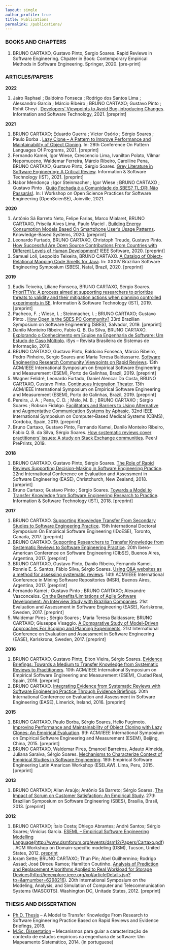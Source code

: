```yaml
---
layout: single
author_profile: true
title: Publications
permalink: /publications/
---
```


### BOOKS AND CHAPTERS
1. BRUNO CARTAXO, Gustavo Pinto, Sergio Soares. Rapid Reviews in Software Engineering. Chpater in Book: Contemporary Empirical Methods in Software Engineering. Springer, 2020. [pre-print]

### ARTICLES/PAPERS

**2022**
1. Jairo Raphael ; Baldoino Fonseca ; Rodrigo dos Santos Lima ; Alessandro Garcia ; Márcio Ribeiro ; BRUNO CARTAXO; Gustavo Pinto ; Rohit Gheyi . <a href="https://doi.org/10.1016/j.infsof.2021.106766" target="_blank">Developers’ Viewpoints to Avoid Bug-introducing Changes</a>. Information and Software Technology, 2021. [preprint]

**2021**
1. BRUNO CARTAXO; Eduardo Guerra ; Victor Osório ; Sérgio Soares ; Paulo Borba . <a href="" target="_blank">Lazy Clone – A Pattern to Improve Performance and Maintainability of Object Cloning</a>. In: 28th Conference On Pattern Languages Of Programs, 2021. [preprint]
2. Fernando Kamei, Igor Wiese, Crescencio Lima, Ivanilton Polato, Vilmar Nepomuceno, Waldemar Ferreira, Márcio Ribeiro, Carolline Pena, BRUNO CARTAXO, Gustavo Pinto, Sérgio Soares. <a href="" target="_blank">Grey Literature in Software Engineering: A Critical Review</a>. Information & Software Technology (IST), 2021. [preprint]
3. Nabor Mendonça ; Igor Steinmacher ; Igor Wiese ; BRUNO CARTAXO ; Gustavo Pinto . <a href="" target="_blank">Quão Fechada é a Comunidade do SBES? TL;DR: Não Passarás!</a>. In: I Workshop on Open Science Practices for Software Engineering (OpenScienSE), Joinville, 2021.

**2020**
1. Antônio Sá Barreto Neto, Felipe Farias, Marco Mialaret, BRUNO CARTAXO, Priscila Alves Lima, Paulo Maciel . <a href="" target="_blank">Building Energy Consumption Models Based On Smartphone User’s Usage Patterns</a>. Knowledge-Based Systems, 2020. [preprint]
2. Leonardo Furtado, BRUNO CARTAXO, Christoph Treude, Gustavo Pinto. <a href="" target="_blank">How Successful Are Open Source Contributions From Countries with Different Levels of Human Development?<a/> IEEE Software, 2020. [preprint]
3. Samuel Loli, Leopoldo Teixeira, BRUNO CARTAXO. <a href="" target="_blank">A Catalog of Object-Relational Mapping Code Smells for Java</a>. In: XXXIV Brazilian Software Engineering Symposium (SBES), Natal, Brazil, 2020. [preprint]

**2019**
1. Eudis Teixeira, Liliane Fonseca, BRUNO CARTAXO, Sérgio Soares. <a href="" target="_blank">PrioriTTVs: A process aimed at supporting researchers to prioritize threats to validity and their mitigation actions when planning controlled experiments in SE<a/>. Information & Software Technology (IST), 2019. [preprint]
2. Pacheco, F. ; Wiese, I. ; Steinmacher, I. ; BRUNO CARTAXO; Gustavo Pinto . <a href="" target="_blank">How Open is the SBES PC Community?</a> 33rd Brazilian Symposium on Software Engineering (SBES), Salvador, 2019. [preprint]
3. Danilo Monteiro Ribeiro, Fabio Q. B. Da Silva, BRUNO CARTAXO. <a href="" target="_blank">Explorando o Conhecimento em Equipe na Engenharia de Software: Um Estudo de Caso Múltiplo</a>. iSys – Revista Brasileira de Sistemas de Informação, 2019.
4. BRUNO CARTAXO, Gustavo Pinto, Baldoino Fonseca, Márcio Ribeiro, Pedro Pinheiro, Sergio Soares and Maria Teresa Baldassarre. <a href="" target="_blank">Software Engineering Research Community Viewpoints on Rapid Reviews</a>. 13th ACM/IEEE International Symposium on Empirical Software Engineering and Measurement (ESEM), Porto de Galinhas, Brazil, 2019. [preprint]
5. Wagner Felidré, Leonardo Furtado, Daniel Alencar Da Costa, BRUNO CARTAXO, Gustavo Pinto. <a href="" target="_blank">Continuous Integration Theater</a>. 13th ACM/IEEE International Symposium on Empirical Software Engineering and Measurement (ESEM), Porto de Galinhas, Brazil, 2019. [preprint]
6. Pereira, J. A. ; Pena, C. D. ; Melo, M. B. ; BRUNO CARTAXO ; Sérgio Soares ; Robson Fidalgo. <a href="" target="_blank">Facilitators and Barriers to Using Alternative and Augmentative Communication Systems by Aphasic</a>. 32nd IEEE International Symposium on Computer-Based Medical Systems (CBMS), Cordoba, Spain, 2019. [preprint]
7. Bruno Cartaxo, Gustavo Pinto, Fernando Kamei, Danilo Monteiro Ribeiro, Fabio Q. B. da Silva, Sérgio Soares. <a href="" target="_blank">How systematic reviews cover practitioners’ issues: A study on Stack Exchange communities</a>. PeerJ PrePrints, 2019.

**2018**
1. BRUNO CARTAXO, Gustavo Pinto, Sérgio Soares. <a href="" target="_blank">The Role of Rapid Reviews Supporting Decision-Making in Software Engineering Practice</a>. 22nd International Conference on Evaluation and Assessment in Software Engineering (EASE), Christchurch, New Zealand, 2018. [preprint]
2. Bruno Cartaxo; Gustavo Pinto ; Sérgio Soares. <a href="" target="_blank">Towards a Model to Transfer Knowledge from Software Engineering Research to Practice</a>. Information & Software Technology (IST), 2018. [preprint]

**2017**
1. BRUNO CARTAXO. <a href="" target="_blank">Supporting Knowledge Transfer From Secondary Studies to Software Engineering Practice</a>. 15th International Doctoral Symposium On Empirical Software Engineering (IDoESE), Toronto, Canada, 2017. [preprint]
2. BRUNO CARTAXO. <a href="" target="_blank">Supporting Researchers to Transfer Knowledge from Systematic Reviews to Software Engineering Practice</a>. 20th Ibero-American Conference on Software Engineering (CIbSE), Buenos Aires, Argentina, 2017. [preprint]
3. BRUNO CARTAXO, Gustavo Pinto, Danilo Ribeiro, Fernando Kamei, Ronnie E. S. Santos, Fábio Silva, Sérgio Soares. <a href="" target="_blank">Using Q&A websites as a method for assessing systematic reviews</a>. 14th ACM/IEEE International Conference in Mining Software Repositories (MSR), Buenos Aires, Argentina, 2017. [preprint]
4. Fernando Kamei ; Gustavo Pinto ; BRUNO CARTAXO; Alexandre Vasconcelos. <a href="" target="_blank">On the Benefits/Limitations of Agile Software Development: An Interview Study with Brazilian Companies</a>. 21st Evaluation and Assessment in Software Engineering (EASE), Karlskrona, Sweden, 2017. [preprint]
5. Waldemar Pires ; Sérgio Soares ; Maria Teresa Baldassare; BRUNO CARTAXO; Giuseppe Visaggio. <a href="" target="_blank">A Comparative Study of Model-Driven Approaches For Scoping and Planning Experiments</a>. 21st International Conference on Evaluation and Assessment in Software Engineering (EASE), Karlskrona, Sweden, 2017. [preprint]

**2016**
1. BRUNO CARTAXO, Gustavo Pinto, Elton Vieira, Sérgio Soares. <a href="" target="_blank">Evidence Briefings: Towards a Medium to Transfer Knowledge from Systematic Reviews to Practitioners</a>. 10th ACM/IEEE International Symposium on Empirical Software Engineering and Measurement (ESEM), Ciudad Real, Spain, 2016. [preprint]
2. BRUNO CARTAXO. <a href="" target="_blank">Integrating Evidence from Systematic Reviews with Software Engineering Practice Through Evidence Briefings</a>. 20th International Conference on Evaluation and Assessment in Software Engineering (EASE), Limerick, Ireland, 2016. [preprint]

**2015**
1. BRUNO CARTAXO, Paulo Borba, Sérgio Soares, Helio Fugimoto. <a href="" target="_blank">Improving Performance and Maintainability of Object Cloning with Lazy Clones: An Empirical Evaluation</a>. 9th ACM/IEEE International Symposium on Empirical Software Engineering and Measurement (ESEM), Beijing, China, 2015. [preprint]
2. BRUNO CARTAXO, Waldemar Pires, Emanoel Barreiros, Adauto Almeida, Juliana Saraiva, Sérgio Soares. <a href="" target="_blank">Mechanisms to Characterize Context of Empirical Studies in Software Engineering</a>. 18th Empirical Software Engineering Latin Amarican Workshop (ESELAW). Lima, Peru, 2015. [preprint]

**2013**
1. BRUNO CARTAXO; Allan Araújo; Antônio Sá Barreto; Sérgio Soares. <a href="" target="_blank">The Impact of Scrum on Customer Satisfaction: An Empirical Study</a>. 27th Brazilian Symposium on Software Engineering (SBES), Brasília, Brasil, 2013. [preprint]

**2012**
1. BRUNO CARTAXO; Ítalo Costa; Dhiego Abrantes; André Santos; Sérgio Soares; Vinícius Garcia. <a href="" target="_blank">ESEML – Empirical Software Engineering Modelling Language</a>(http://www.dsmforum.org/events/dsm12/Papers/Cartaxo.pdf). ACM Workshop on Domain-specific modeling (DSM), Tucson, United States, 2012. [preprint](https://www.researchgate.net/profile/Vinicius-Garcia/publication/236816226_ESEML_-_Empirical_Software_Engineering_Modeling_Language/links/004635193d23846955000000/ESEML-Empirical-Software-Engineering-Modeling-Language.pdf)
2. Ioram Sette; BRUNO CARTAXO; Thun Pin; Abel Guilhermino; Rodrigo Assad; José Dirceu Ramos; Hamilton Coutinho. <a href="" target="_blank">Analysis of Prediction and Replacement Algorithms Applied to Real Workload for Storage Devices</a>(http://ieeexplore.ieee.org/xpl/articleDetails.jsp?tp=&arnumber=6298216). 20th International Symposium on the Modeling, Analysis, and Simulation of Computer and Telecommunication Systems (MASCOTS). Washington DC, Unitade States, 2012. [preprint]

### THESIS AND DISSERTATION

- [Ph.D. Thesis]() – A Model to Transfer Knowledge From Research to Software Engineering Practice Based on Rapid Reviews and Evidence Briefings, 2018.
- [M.Sc. Dissertation]() – Mecanismos para guiar a caracterização de contexto de estudos empíricos na engenharia de software: Um Mapeamento Sistemático, 2014. (in portuguese)
